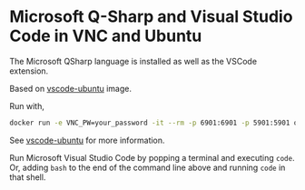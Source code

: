 # Microsoft Q-Sharp and Visual Studio Code in VNC and Ubuntu

The Microsoft QSharp language is installed as well as the VSCode extension.

Based on [vscode-ubuntu](../vscode-ubuntu/README.md) image. 

Run with,

```bash
docker run -e VNC_PW=your_password -it --rm -p 6901:6901 -p 5901:5901 qsharp-vscode-ubuntu
```

See [vscode-ubuntu](../vscode-ubuntu/README.md) for more information. 

Run Microsoft Visual Studio Code by popping a terminal and executing `code`. Or, adding `bash` to the end of the command line above and running `code` in that shell. 